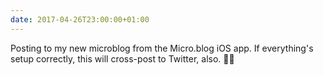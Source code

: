 ```yaml
---
date: 2017-04-26T23:00:00+01:00
---
```

Posting to my new microblog from the Micro.blog iOS app. If everything's setup correctly, this will cross-post to Twitter, also. 🤞🏻
